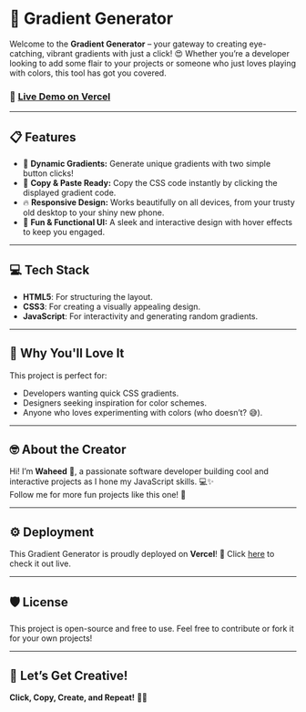 # 🌈 Gradient Generator  

Welcome to the **Gradient Generator** – your gateway to creating eye-catching, vibrant gradients with just a click! 😍 Whether you’re a developer looking to add some flair to your projects or someone who just loves playing with colors, this tool has got you covered.  

### 🚀 [Live Demo on Vercel](#)  

---

## 📋 Features  
- 🎨 **Dynamic Gradients:** Generate unique gradients with two simple button clicks!  
- 💾 **Copy & Paste Ready:** Copy the CSS code instantly by clicking the displayed gradient code.  
- 🔥 **Responsive Design:** Works beautifully on all devices, from your trusty old desktop to your shiny new phone.  
- 🌟 **Fun & Functional UI:** A sleek and interactive design with hover effects to keep you engaged.  

---

## 💻 Tech Stack  
- **HTML5**: For structuring the layout.  
- **CSS3**: For creating a visually appealing design.  
- **JavaScript**: For interactivity and generating random gradients.  

---

## 🤩 Why You'll Love It  
This project is perfect for:  
- Developers wanting quick CSS gradients.  
- Designers seeking inspiration for color schemes.  
- Anyone who loves experimenting with colors (who doesn’t? 😅).  

---

## 🤓 About the Creator  
Hi! I’m **Waheed** 👋, a passionate software developer building cool and interactive projects as I hone my JavaScript skills. 💻✨  
Follow me for more fun projects like this one! 🚀  

---

## ⚙️ Deployment  
This Gradient Generator is proudly deployed on **Vercel**! 🚀 Click [here](#) to check it out live.  

---

## 🛡️ License  
This project is open-source and free to use. Feel free to contribute or fork it for your own projects!  

---

## 🥳 Let’s Get Creative!  
**Click, Copy, Create, and Repeat!** 🌈✨  

